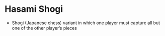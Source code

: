 # Hasami Shogi

* Shogi (Japanese chess) variant in which one player must capture all but one of the other player’s 
pieces
